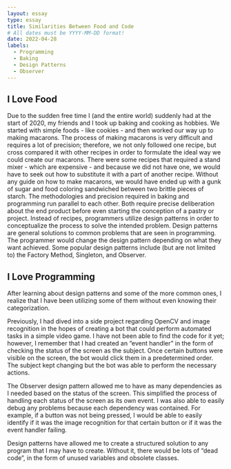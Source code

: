 ```yaml
---
layout: essay
type: essay
title: Similarities Between Food and Code
# All dates must be YYYY-MM-DD format!
date: 2022-04-28
labels:
  - Programming
  - Baking
  - Design Patterns
  - Observer
---
```


## I Love Food
Due to the sudden free time I (and the entire world) suddenly had at the start of 2020, my friends and I took up baking and cooking as hobbies. We started with simple foods - like cookies - and then worked our way up to making macarons. The process of making macarons is very difficult and requires a lot of precision; therefore, we not only followed one recipe, but cross compared it with other recipes in order to formulate the ideal way we could create our macarons. There were some recipes that required a stand mixer - which are expensive - and because we did not have one, we would have to seek out how to substitute it with a part of another recipe. Without any guide on how to make macarons, we would have ended up with a gunk of sugar and food coloring sandwiched between two brittle pieces of starch.
The methodologies and precision required in baking and programming run parallel to each other. Both require precise deliberation about the end product before even starting the conception of a pastry or project. Instead of recipes, programmers utilize design patterns in order to conceptualize the process to solve the intended problem. Design patterns are general solutions to common problems that are seen in programming. The programmer would change the design pattern depending on what they want achieved. Some popular design patterns include (but are not limited to) the Factory Method, Singleton, and Observer.

## I Love Programming

After learning about design patterns and some of the more common ones, I realize that I have been utilizing some of them without even knowing their categorization. 

Previously, I had dived into a side project regarding OpenCV and image recognition in the hopes of creating a bot that could perform automated tasks in a simple video game. I have not been able to find the code for it yet; however, I remember that I had created an “event handler” in the form of checking the status of the screen as the subject. Once certain buttons were visible on the screen, the bot would click them in a predetermined order. The subject kept changing but the bot was able to perform the necessary actions. 

The Observer design pattern allowed me to have as many dependencies as I needed based on the status of the screen. This simplified the process of handling each status of the screen as its own event. I was also able to easily debug any problems because each dependency was contained. For example, if a button was not being pressed, I would be able to easily identify if it was the image recognition for that certain button or if it was the event handler failing.

Design patterns have allowed me to create a structured solution to any program that I may have to create. Without it, there would be lots of “dead code”, in the form of unused variables and obsolete classes.
